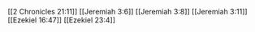 [[2 Chronicles 21:11]]
[[Jeremiah 3:6]]
[[Jeremiah 3:8]]
[[Jeremiah 3:11]]
[[Ezekiel 16:47]]
[[Ezekiel 23:4]]

